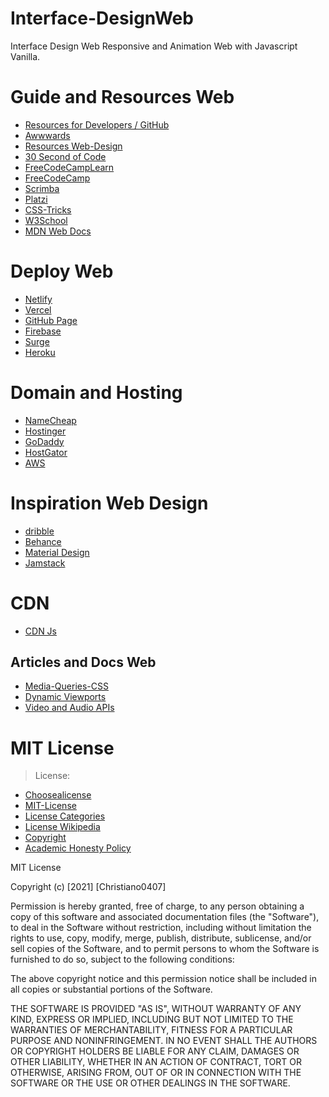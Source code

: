 # Interface-DesignWeb
Interface Design Web Responsive and Animation Web with Javascript Vanilla. 

# Guide and Resources Web
- [Resources for Developers / GitHub](https://github.com/zero-to-mastery/resources)
- [Awwwards](https://www.awwwards.com/)
- [Resources Web-Design](https://github.com/zero-to-mastery/resources)
- [30 Second of Code](https://www.30secondsofcode.org/)
- [FreeCodeCampLearn](https://www.freecodecamp.org/learn/)
- [FreeCodeCamp](https://www.youtube.com/channel/UC8butISFwT-Wl7EV0hUK0BQ)
- [Scrimba](https://scrimba.com/learn/learnjavascript)
- [Platzi](https://platzi.com/home)
- [CSS-Tricks](https://css-tricks.com/guides/)
- [W3School](https://www.w3schools.com/default.asp)
- [MDN Web Docs](https://developer.mozilla.org/en-US/)

# Deploy Web
- [Netlify](https://www.netlify.com/)
- [Vercel](https://vercel.com/)
- [GitHub Page](https://pages.github.com/)
- [Firebase](https://firebase.google.com/products-release)
- [Surge](https://surge.sh/)
- [Heroku](https://www.heroku.com/)

# Domain and Hosting
- [NameCheap](https://www.namecheap.com/)
- [Hostinger](https://www.hostinger.mx/)
- [GoDaddy](https://mx.godaddy.com/domains/domain-name-search)
- [HostGator](https://www.hostgator.mx/)
- [AWS](https://aws.amazon.com/es/)

# Inspiration Web Design
- [dribble](https://dribbble.com/)
- [Behance](https://www.behance.net/)
- [Material Design](https://material.io/)
- [Jamstack](https://jamstackthemes.dev/#archetype=portfolio)

# CDN
- [CDN Js](https://cdnjs.com/)

## Articles and Docs Web
- [Media-Queries-CSS](https://css-tricks.com/snippets/css/media-queries-for-standard-devices/)
- [Dynamic Viewports](https://www.bram.us/2021/07/08/the-large-small-and-dynamic-viewports/)
- [Video and Audio APIs](https://developer.mozilla.org/en-US/docs/Learn/JavaScript/Client-side_web_APIs/Video_and_audio_APIs)

# MIT License 

> License: 
- [Choosealicense](https://choosealicense.com/)
- [MIT-License](https://choosealicense.com/licenses/mit/)
- [License Categories](https://www.youtube.com/watch?v=eWtjgfzpt6Y)
- [License Wikipedia](https://es.wikipedia.org/wiki/Licencia_de_software)
- [Copyright](https://es.wikipedia.org/wiki/Derecho_de_autor)
- [Academic Honesty Policy](https://www.freecodecamp.org/news/academic-honesty-policy/)

MIT License

Copyright (c) [2021] [Christiano0407]

Permission is hereby granted, free of charge, to any person obtaining a copy of this software and associated documentation files (the "Software"), to deal in the Software without restriction, including without limitation the rights to use, copy, modify, merge, publish, distribute, sublicense, and/or sell copies of the Software, and to permit persons to whom the Software is furnished to do so, subject to the following conditions:

The above copyright notice and this permission notice shall be included in all copies or substantial portions of the Software.

THE SOFTWARE IS PROVIDED "AS IS", WITHOUT WARRANTY OF ANY KIND, EXPRESS OR IMPLIED, INCLUDING BUT NOT LIMITED TO THE WARRANTIES OF MERCHANTABILITY, FITNESS FOR A PARTICULAR PURPOSE AND NONINFRINGEMENT. IN NO EVENT SHALL THE AUTHORS OR COPYRIGHT HOLDERS BE LIABLE FOR ANY CLAIM, DAMAGES OR OTHER LIABILITY, WHETHER IN AN ACTION OF CONTRACT, TORT OR OTHERWISE, ARISING FROM, OUT OF OR IN CONNECTION WITH THE SOFTWARE OR THE USE OR OTHER DEALINGS IN THE SOFTWARE.